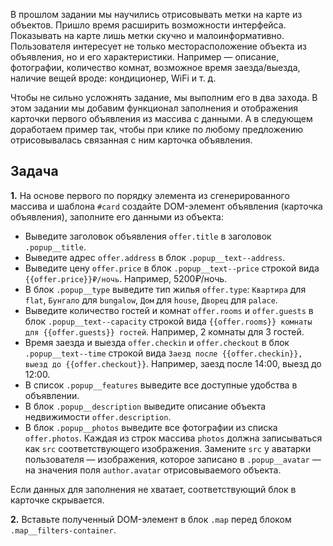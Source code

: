 В прошлом задании мы научились отрисовывать метки на карте из объектов. Пришло время расширить возможности интерфейса. Показывать на карте лишь метки скучно и малоинформативно. Пользователя интересует не только месторасположение объекта из объявления, но и его характеристики. Например — описание, фотографии, количество комнат, возможное время заезда/выезда, наличие вещей вроде: кондиционер, WiFi и т. д.

Чтобы не сильно усложнять задание, мы выполним его в два захода. В этом задании мы добавим функционал заполнения и отображения карточки первого объявления из массива с данными. А в следующем доработаем пример так, чтобы при клике по любому предложению отрисовывалась связанная с ним карточка объявления.

## Задача
**1.** На основе первого по порядку элемента из сгенерированного массива и шаблона ```#card``` создайте DOM-элемент объявления (карточка объявления), заполните его данными из объекта:

* Выведите заголовок объявления ```offer.title``` в заголовок ```.popup__title```.
* Выведите адрес ```offer.address``` в блок ```.popup__text--address```.
* Выведите цену ```offer.price``` в блок ```.popup__text--price``` строкой вида ```{{offer.price}}₽/ночь```. Например, 5200₽/ночь.
* В блок ```.popup__type``` выведите тип жилья ```offer.type```: ```Квартира``` для ```flat```, ```Бунгало``` для ```bungalow```, ```Дом``` для ```house```, ```Дворец``` для ```palace```.
* Выведите количество гостей и комнат ```offer.rooms``` и ```offer.guests``` в блок ```.popup__text--capacity``` строкой вида ```{{offer.rooms}} комнаты для {{offer.guests}} гостей```. Например, 2 комнаты для 3 гостей.
* Время заезда и выезда ```offer.checkin``` и ```offer.checkout``` в блок ```.popup__text--time``` строкой вида ```Заезд после {{offer.checkin}}, выезд до {{offer.checkout}}```. Например, заезд после 14:00, выезд до 12:00.
* В список ```.popup__features``` выведите все доступные удобства в объявлении.
* В блок ```.popup__description``` выведите описание объекта недвижимости ```offer.description```.
* В блок ```.popup__photos``` выведите все фотографии из списка ```offer.photos```. Каждая из строк массива ```photos``` должна записываться как ```src``` соответствующего изображения.
Замените ```src``` у аватарки пользователя — изображения, которое записано в ```.popup__avatar``` — на значения поля ```author.avatar``` отрисовываемого объекта.

Если данных для заполнения не хватает, соответствующий блок в карточке скрывается.

**2.** Вставьте полученный DOM-элемент в блок ```.map``` перед блоком ```.map__filters-container```.

